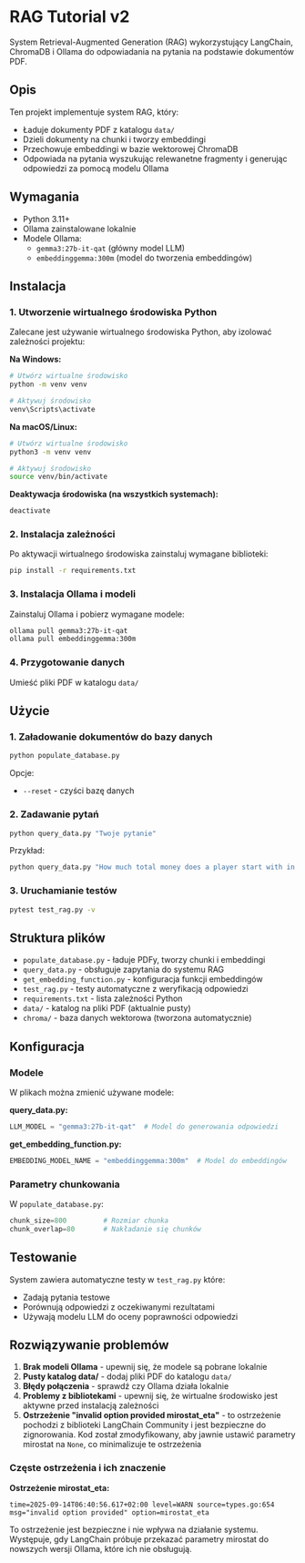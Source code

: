 # RAG Tutorial v2

System Retrieval-Augmented Generation (RAG) wykorzystujący LangChain, ChromaDB i Ollama do odpowiadania na pytania na podstawie dokumentów PDF.

## Opis

Ten projekt implementuje system RAG, który:
- Ładuje dokumenty PDF z katalogu `data/`
- Dzieli dokumenty na chunki i tworzy embeddingi
- Przechowuje embeddingi w bazie wektorowej ChromaDB
- Odpowiada na pytania wyszukując relewanetne fragmenty i generując odpowiedzi za pomocą modelu Ollama

## Wymagania

- Python 3.11+
- Ollama zainstalowane lokalnie
- Modele Ollama:
  - `gemma3:27b-it-qat` (główny model LLM)
  - `embeddinggemma:300m` (model do tworzenia embeddingów)

## Instalacja

### 1. Utworzenie wirtualnego środowiska Python

Zalecane jest używanie wirtualnego środowiska Python, aby izolować zależności projektu:

**Na Windows:**
```bash
# Utwórz wirtualne środowisko
python -m venv venv

# Aktywuj środowisko
venv\Scripts\activate
```

**Na macOS/Linux:**
```bash
# Utwórz wirtualne środowisko
python3 -m venv venv

# Aktywuj środowisko
source venv/bin/activate
```

**Deaktywacja środowiska (na wszystkich systemach):**
```bash
deactivate
```

### 2. Instalacja zależności

Po aktywacji wirtualnego środowiska zainstaluj wymagane biblioteki:

```bash
pip install -r requirements.txt
```

### 3. Instalacja Ollama i modeli

Zainstaluj Ollama i pobierz wymagane modele:
```bash
ollama pull gemma3:27b-it-qat
ollama pull embeddinggemma:300m
```

### 4. Przygotowanie danych

Umieść pliki PDF w katalogu `data/`

## Użycie

### 1. Załadowanie dokumentów do bazy danych

```bash
python populate_database.py
```

Opcje:
- `--reset` - czyści bazę danych

### 2. Zadawanie pytań

```bash
python query_data.py "Twoje pytanie"
```

Przykład:
```bash
python query_data.py "How much total money does a player start with in Monopoly?"
```

### 3. Uruchamianie testów

```bash
pytest test_rag.py -v
```

## Struktura plików

- `populate_database.py` - ładuje PDFy, tworzy chunki i embeddingi
- `query_data.py` - obsługuje zapytania do systemu RAG
- `get_embedding_function.py` - konfiguracja funkcji embeddingów
- `test_rag.py` - testy automatyczne z weryfikacją odpowiedzi
- `requirements.txt` - lista zależności Python
- `data/` - katalog na pliki PDF (aktualnie pusty)
- `chroma/` - baza danych wektorowa (tworzona automatycznie)

## Konfiguracja

### Modele

W plikach można zmienić używane modele:

**query_data.py:**
```python
LLM_MODEL = "gemma3:27b-it-qat"  # Model do generowania odpowiedzi
```

**get_embedding_function.py:**
```python
EMBEDDING_MODEL_NAME = "embeddinggemma:300m"  # Model do embeddingów
```

### Parametry chunkowania

W `populate_database.py`:
```python
chunk_size=800         # Rozmiar chunka
chunk_overlap=80       # Nakładanie się chunków
```

## Testowanie

System zawiera automatyczne testy w `test_rag.py` które:
- Zadają pytania testowe
- Porównują odpowiedzi z oczekiwanymi rezultatami
- Używają modelu LLM do oceny poprawności odpowiedzi

## Rozwiązywanie problemów

1. **Brak modeli Ollama** - upewnij się, że modele są pobrane lokalnie
2. **Pusty katalog data/** - dodaj pliki PDF do katalogu `data/`
3. **Błędy połączenia** - sprawdź czy Ollama działa lokalnie
4. **Problemy z bibliotekami** - upewnij się, że wirtualne środowisko jest aktywne przed instalacją zależności
5. **Ostrzeżenie "invalid option provided mirostat_eta"** - to ostrzeżenie pochodzi z biblioteki LangChain Community i jest bezpieczne do zignorowania. Kod został zmodyfikowany, aby jawnie ustawić parametry mirostat na `None`, co minimalizuje te ostrzeżenia

### Częste ostrzeżenia i ich znaczenie

**Ostrzeżenie mirostat_eta:**
```
time=2025-09-14T06:40:56.617+02:00 level=WARN source=types.go:654 msg="invalid option provided" option=mirostat_eta
```
To ostrzeżenie jest bezpieczne i nie wpływa na działanie systemu. Występuje, gdy LangChain próbuje przekazać parametry mirostat do nowszych wersji Ollama, które ich nie obsługują.
